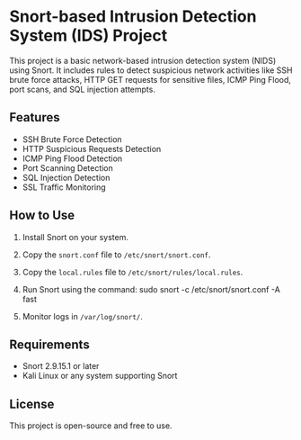 # Snort-based Intrusion Detection System (IDS) Project

This project is a basic network-based intrusion detection system (NIDS) using Snort. It includes rules to detect suspicious network activities like SSH brute force attacks, HTTP GET requests for sensitive files, ICMP Ping Flood, port scans, and SQL injection attempts.

## Features
- SSH Brute Force Detection
- HTTP Suspicious Requests Detection
- ICMP Ping Flood Detection
- Port Scanning Detection
- SQL Injection Detection
- SSL Traffic Monitoring

## How to Use
1. Install Snort on your system.
2. Copy the `snort.conf` file to `/etc/snort/snort.conf`.
3. Copy the `local.rules` file to `/etc/snort/rules/local.rules`.
4. Run Snort using the command:
sudo snort -c /etc/snort/snort.conf -A fast

5. Monitor logs in `/var/log/snort/`.

## Requirements
- Snort 2.9.15.1 or later
- Kali Linux or any system supporting Snort

## License
This project is open-source and free to use.
